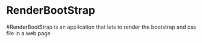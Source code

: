 # RenderBootStrap

#RenderBootStrap is an application that lets to render the bootstrap and css file in a web page 
